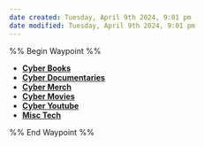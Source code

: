 ```yaml
---
date created: Tuesday, April 9th 2024, 9:01 pm
date modified: Tuesday, April 9th 2024, 9:01 pm
---
```

%% Begin Waypoint %%
- **[Cyber Books](./Cyber%20Books/Cyber%20Books.md)**
- **[Cyber Documentaries](./Cyber%20Documentaries/Cyber%20Documentaries.md)**
- **[Cyber Merch](./Cyber%20Merch/Cyber%20Merch.md)**
- **[Cyber Movies](./Cyber%20Movies/Cyber%20Movies.md)**
- **[Cyber Youtube](./Cyber%20Youtube/Cyber%20Youtube.md)**
- **[Misc Tech](./Misc%20Tech/Misc%20Tech.md)**

%% End Waypoint %%